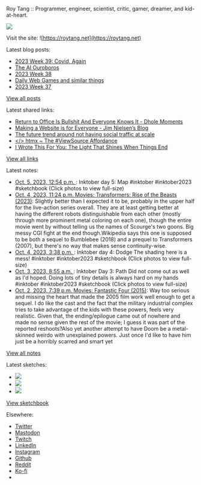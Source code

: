 Roy Tang :: Programmer, engineer, scientist, critic, gamer, dreamer, and kid-at-heart.

![](https://roytang.net/static/img/profile.jpg)

Visit the site: ![https://roytang.net](https://roytang.net)

Latest blog posts:

- [2023 Week 39: Covid, Again](https://roytang.net/2023/10/2023-week-39/)
- [The AI Ouroboros](https://roytang.net/2023/09/ai-ouroboros/)
- [2023 Week 38](https://roytang.net/2023/09/2023-week-38/)
- [Daily Web Games and similar things](https://roytang.net/2023/09/daily-puzzle-games/)
- [2023 Week 37](https://roytang.net/2023/09/2023-week-37/)

[View all posts](https://roytang.net/blog)

Latest shared links:

- [Return to Office Is Bullshit And Everyone Knows It - Dhole Moments](https://roytang.net/2023/10/22968388ee2bdc16bdedc64d0a1684ff/)
- [Making a Website is for Everyone - Jim Nielsen’s Blog](https://roytang.net/2023/10/1275a212c1684afa9c92a737c41257b4/)
- [The future trend around not having social traffic at scale](https://roytang.net/2023/10/a1d82071b5292d31df862ff16ed959c9/)
- [&lt;/&gt; htmx ~ The #ViewSource Affordance](https://roytang.net/2023/10/7c6ca79114bbab40155978284a86b150/)
- [I Wrote This For You: The Light That Shines When Things End](https://roytang.net/2023/09/31ca057d5dafc6f40f08fc6126be1673/)

[View all links](https://roytang.net/links)

Latest notes:

- [Oct. 5, 2023, 12:54 p.m. ](https://roytang.net/2023/10/111180621566633312/): Inktober day 5: Map #inktober #inktober2023 #sketchbook (Click photos to view full-size)
- [Oct. 4, 2023, 11:24 p.m. Movies: Transformers: Rise of the Beasts (2023)](https://roytang.net/2023/10/transformers-rise-of-the-beasts-2023/): Slightly better than I expected it to be, probably in the upper half for the live-action series overall. They are at least getting better at having the different robots distinguishable from each other (mostly through more prominent metal coloring on each one), though the entire movie went by without telling us the names of Scourge&#x27;s two goons. Big messy CGI fight at the end though.Wikipedia says this one is supposed to be both a sequel to Bumblebee (2018) and a prequel to Transformers (2007), but there&#x27;s no way that makes sense continuity-wise.
- [Oct. 4, 2023, 3:38 p.m. ](https://roytang.net/2023/10/111175604744090498/): Inktober day 4: Dodge The shading here is a mess! #inktober #inktober2023 #sketchbook (Click photos to view full-size)
- [Oct. 3, 2023, 8:55 a.m. ](https://roytang.net/2023/10/111168359080639736/): Inktober Day 3: Path Did not come out as well as I&#x27;d hoped. Doing lots of tiny details is always hard on my hands #inktober #inktober2023 #sketchbook (Click photos to view full-size)
- [Oct. 2, 2023, 7:39 p.m. Movies: Fantastic Four (2015)](https://roytang.net/2023/10/fantastic-four-2015/): Way too serious and missing the heart that made the 2005 film work well enough to get a sequel. I do like the cast and the fact that the military industrial complex tries to take advantage of the kids with these powers, feels very realistic. Given that, the ending/epilogue came out of nowhere and made no sense given the rest of the movie; I guess it was part of the reported reshoots?Also yet another attempt to have Doom be a metal-skinned weirdo with unexplained powers. Just once I&#x27;d like to have him just be a horribly scarred and smart yet

[View all notes](https://roytang.net/notes)

Latest sketches:


- ![](https://roytang.net/media/cache/a6/91/a691e8e5ea3ce73099ba719c9d195dca.jpg)
- ![](https://roytang.net/media/cache/6a/6a/6a6a50c5debd7b0864f953d27d218c9f.jpg)
- ![](https://roytang.net/media/cache/7a/d4/7ad4e6def8147d6f83590eb62ebf33e6.jpg)

[View sketchbook](https://roytang.net/albums/sketchbook)


Elsewhere:

- [Twitter](https://twitter.com/roytang)
- [Mastodon](https://indieweb.social/@roytang)
- [Twitch](https://twitch.tv/twitchyroy)
- [LinkedIn](https://www.linkedin.com/in/roytang)
- [Instagram](https://instagram.com/roytang0400)
- [Github](https://github.com/roytang)
- [Reddit](https://reddit.com/u/hungryroy)
- [Ko-fi](https://ko-fi.com/roytang)
- [](mailto:hello@roytang.net)